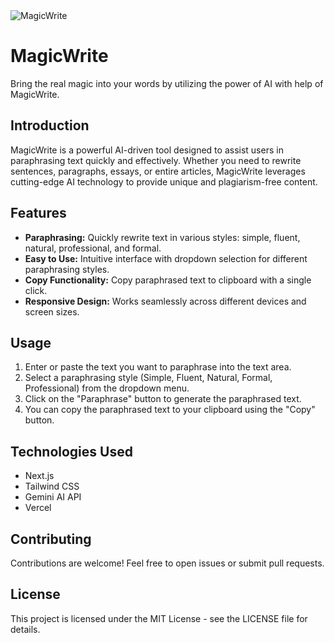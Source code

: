 <img src="https://socialify.git.ci/ManojKumar2920/MagicWrite/image?forks=1&issues=1&name=1&owner=1&pulls=1&stargazers=1&theme=Light" alt="MagicWrite" />

# MagicWrite

Bring the real magic into your words by utilizing the power of AI with help of MagicWrite.

## Introduction

MagicWrite is a powerful AI-driven tool designed to assist users in paraphrasing text quickly and effectively. Whether you need to rewrite sentences, paragraphs, essays, or entire articles, MagicWrite leverages cutting-edge AI technology to provide unique and plagiarism-free content.

## Features

- **Paraphrasing:** Quickly rewrite text in various styles: simple, fluent, natural, professional, and formal.
- **Easy to Use:** Intuitive interface with dropdown selection for different paraphrasing styles.
- **Copy Functionality:** Copy paraphrased text to clipboard with a single click.
- **Responsive Design:** Works seamlessly across different devices and screen sizes.

## Usage

1. Enter or paste the text you want to paraphrase into the text area.
2. Select a paraphrasing style (Simple, Fluent, Natural, Formal, Professional) from the dropdown menu.
3. Click on the "Paraphrase" button to generate the paraphrased text.
4. You can copy the paraphrased text to your clipboard using the "Copy" button.

## Technologies Used

- Next.js
- Tailwind CSS
- Gemini AI API
- Vercel

## Contributing

Contributions are welcome! Feel free to open issues or submit pull requests.

## License

This project is licensed under the MIT License - see the LICENSE file for details.
